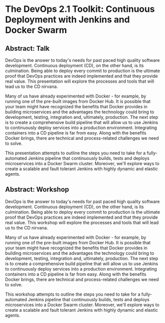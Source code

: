 # The DevOps 2.1 Toolkit: Continuous Deployment with Jenkins and Docker Swarm

## Abstract: Talk

DevOps is the answer to today's needs for past paced high quality software development. Continuous deployment (CD), on the other hand, is its culmination. Being able to deploy every commit to production is the ultimate proof that DevOps practices are indeed implemented and that they provide real value. This presentation will explore the processes and tools that will lead us to the CD nirvana.

Many of us have already experimented with Docker - for example, by running one of the pre-built images from Docker Hub. It is possible that your team might have recognized the benefits that Docker provides in building microservices and the advantages the technology could bring to development, testing, integration and, ultimately, production. The next step is to create a comprehensive build pipeline that will allow us to use Jenkins to continuously deploy services into a production environment. Integrating containers into a CD pipeline is far from easy. Along with the benefits Docker brings, there are technical and process-related challenges we need to solve.

This presentation attempts to outline the steps you need to take for a fully-automated Jenkins pipeline that continuously builds, tests and deploys microservices into a Docker Swarm cluster. Moreover, we'll explore ways to create a scalable and fault tolerant Jenkins with highly dynamic and elastic agents.

## Abstract: Workshop

DevOps is the answer to today's needs for past paced high quality software development. Continuous deployment (CD), on the other hand, is its culmination. Being able to deploy every commit to production is the ultimate proof that DevOps practices are indeed implemented and that they provide real value. This workshop will explore the processes and tools that will lead us to the CD nirvana.

Many of us have already experimented with Docker - for example, by running one of the pre-built images from Docker Hub. It is possible that your team might have recognized the benefits that Docker provides in building microservices and the advantages the technology could bring to development, testing, integration and, ultimately, production. The next step is to create a comprehensive build pipeline that will allow us to use Jenkins to continuously deploy services into a production environment. Integrating containers into a CD pipeline is far from easy. Along with the benefits Docker brings, there are technical and process-related challenges we need to solve.

This workshop attempts to outline the steps you need to take for a fully-automated Jenkins pipeline that continuously builds, tests and deploys microservices into a Docker Swarm cluster. Moreover, we'll explore ways to create a scalable and fault tolerant Jenkins with highly dynamic and elastic agents.
